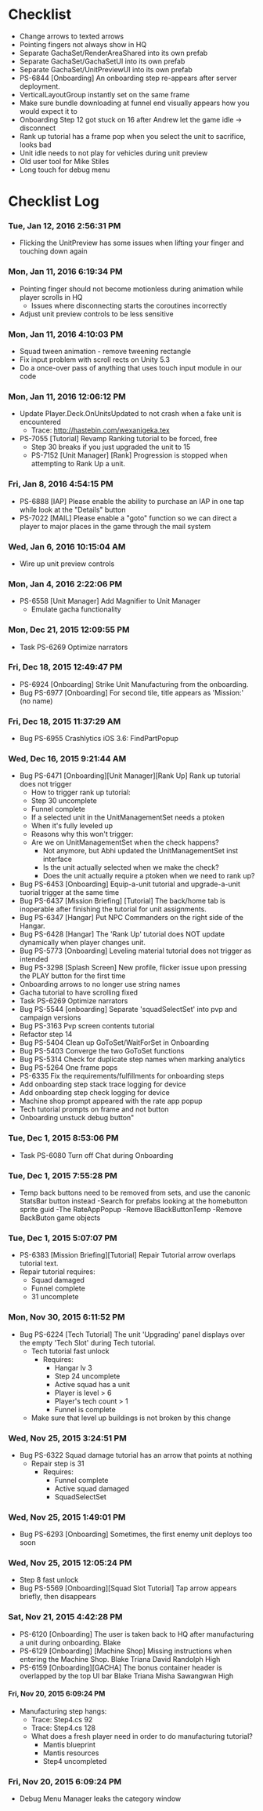 # Checklist

- Change arrows to texted arrows
- Pointing fingers not always show in HQ    
- Separate GachaSet/RenderAreaShared into its own prefab
- Separate GachaSet/GachaSetUI into its own prefab
- Separate GachaSet/UnitPreviewUI into its own prefab
- PS-6844 [Onboarding] An onboarding step re-appears after server deployment.
- VerticalLayoutGroup instantly set on the same frame
- Make sure bundle downloading at funnel end visually appears how you would expect it to
- Onboarding Step 12 got stuck on 16 after Andrew let the game idle -> disconnect
- Rank up tutorial has a frame pop when you select the unit to sacrifice, looks bad
- Unit idle needs to not play for vehicles during unit preview
- Old user tool for Mike Stiles
- Long touch for debug menu

# Checklist Log

### Tue, Jan 12, 2016  2:56:31 PM
- Flicking the UnitPreview has some issues when lifting your finger and touching down again

### Mon, Jan 11, 2016  6:19:34 PM
- Pointing finger should not become motionless during animation while player scrolls in HQ
    - Issues where disconnecting starts the coroutines incorrectly
- Adjust unit preview controls to be less sensitive

### Mon, Jan 11, 2016  4:10:03 PM
- Squad tween animation - remove tweening rectangle
- Fix input problem with scroll rects on Unity 5.3
- Do a once-over pass of anything that uses touch input module in our code

### Mon, Jan 11, 2016 12:06:12 PM
- Update Player.Deck.OnUnitsUpdated to not crash when a fake unit is encountered
    - Trace: http://hastebin.com/wexanigeka.tex
- PS-7055 [Tutorial] Revamp Ranking tutorial to be forced, free
    - Step 30 breaks if you just upgraded the unit to 15
    - PS-7152 [Unit Manager] [Rank] Progression is stopped when attempting to Rank Up a unit.

### Fri, Jan  8, 2016  4:54:15 PM
- PS-6888 [IAP] Please enable the ability to purchase an IAP in one tap while look at the "Details" button
- PS-7022 [MAIL] Please enable a "goto" function so we can direct a player to major places in the game through the mail system

### Wed, Jan  6, 2016 10:15:04 AM
- Wire up unit preview controls

### Mon, Jan  4, 2016  2:22:06 PM
- PS-6558 [Unit Manager] Add Magnifier to Unit Manager
    - Emulate gacha functionality

### Mon, Dec 21, 2015 12:09:55 PM
- Task   PS-6269 Optimize narrators

### Fri, Dec 18, 2015 12:49:47 PM
- PS-6924 [Onboarding] Strike Unit Manufacturing from the onboarding.
- Bug    PS-6977 [Onboarding] For second tile, title appears as 'Mission:' (no name)

### Fri, Dec 18, 2015 11:37:29 AM
- Bug    PS-6955 Crashlytics iOS 3.6: FindPartPopup

### Wed, Dec 16, 2015  9:21:44 AM
- Bug    PS-6471 [Onboarding][Unit Manager][Rank Up] Rank up tutorial does not trigger
    - How to trigger rank up tutorial:
    - Step 30 uncomplete  
    - Funnel complete
    - If a selected unit in the UnitManagementSet needs a ptoken
    - When it's fully leveled up
    - Reasons why this won't trigger:
    - Are we on UnitManagementSet when the check happens?
        - Not anymore, but Abhi updated the UnitManagementSet inst interface
        - Is the unit actually selected when we make the check?
        - Does the unit actually require a ptoken when we need to rank up?
- Bug    PS-6453 [Onboarding] Equip-a-unit tutorial and upgrade-a-unit tuorial trigger at the same time
- Bug    PS-6437 [Mission Briefing] [Tutorial] The back/home tab is inoperable after finishing the tutorial for unit assignments.
- Bug    PS-6347 [Hangar] Put NPC Commanders on the right side of the Hangar.
- Bug    PS-6428 [Hangar] The 'Rank Up' tutorial does NOT update dynamically when player changes unit.
- Bug    PS-5773 [Onboarding] Leveling material tutorial does not trigger as intended
- Bug    PS-3298 [Splash Screen] New profile, flicker issue upon pressing the PLAY button for the first time
- Onboarding arrows to no longer use string names
- Gacha tutorial to have scrolling fixed
- Task   PS-6269 Optimize narrators
- Bug    PS-5544 [onboarding] Separate 'squadSelectSet' into pvp and campaign versions
- Bug    PS-3163 Pvp screen contents tutorial
- Refactor step 14 
- Bug    PS-5404 Clean up GoToSet/WaitForSet in Onboarding
- Bug    PS-5403 Converge the two GoToSet functions
- Bug    PS-5314 Check for duplicate step names when marking analytics
- Bug    PS-5264 One frame pops
- PS-6335 Fix the requirements/fulfillments for onboarding steps
- Add onboarding step stack trace logging for device
- Add onboarding step check logging for device
- Machine shop prompt appeared with the rate app popup
- Tech tutorial prompts on frame and not button
- Onboarding unstuck debug button"

### Tue, Dec  1, 2015  8:53:06 PM
- Task   PS-6080 Turn off Chat during Onboarding

### Tue, Dec  1, 2015  7:55:28 PM
- Temp back buttons need to be removed from sets, and use the canonic StatsBar button instead
    -Search for prefabs looking at the homebutton sprite guid
    -The RateAppPopup
    -Remove IBackButtonTemp
    -Remove BackButon game objects

### Tue, Dec  1, 2015  5:07:07 PM
- PS-6383 [Mission Briefing][Tutorial] Repair Tutorial arrow overlaps tutorial text.
- Repair tutorial requires:
    - Squad damaged
    - Funnel complete
    - 31 uncomplete

### Mon, Nov 30, 2015  6:11:52 PM
- Bug    PS-6224 [Tech Tutorial] The unit 'Upgrading' panel displays over the empty 'Tech Slot' during Tech tutorial.
    - Tech tutorial fast unlock
        - Requires:
            - Hangar lv 3
            - Step 24 uncomplete
            - Active squad has a unit
            - Player is level > 6
            - Player's tech count > 1
            - Funnel is complete
    - Make sure that level up buildings is not broken by this change

### Wed, Nov 25, 2015  3:24:51 PM
- Bug    PS-6322 Squad damage tutorial has an arrow that points at nothing
    - Repair step is 31
        - Requires:
            - Funnel complete
            - Active squad damaged
            - SquadSelectSet

### Wed, Nov 25, 2015  1:49:01 PM
- Bug    PS-6293 [Onboarding] Sometimes, the first enemy unit deploys too soon

### Wed, Nov 25, 2015 12:05:24 PM
- Step 8 fast unlock
- Bug    PS-5569 [Onboarding][Squad Slot Tutorial] Tap arrow appears briefly, then disappears

### Sat, Nov 21, 2015  4:42:28 PM
- PS-6120 [Onboarding] The user is taken back to HQ after manufacturing a unit during onboarding. Blake 
- PS-6129 [Onboarding] [Machine Shop] Missing instructions when entering the Machine Shop.    Blake Triana    David Randolph  High
- PS-6159 [Onboarding][GACHA] The bonus container header is overlapped by the top UI bar  Blake Triana    Misha Sawangwan High

#### Fri, Nov 20, 2015  6:09:24 PM
- Manufacturing step hangs:
    - Trace: Step4.cs 92
    - Trace: Step4.cs 128
    - What does a fresh player need in order to do manufacturing tutorial?
        - Mantis blueprint
        - Mantis resources
        - Step4 uncompleted

### Fri, Nov 20, 2015  6:09:24 PM
- Debug Menu Manager leaks the category window
